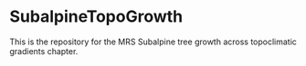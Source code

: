 # SubalpineTopoGrowth

This is the repository for the MRS Subalpine tree growth across topoclimatic gradients chapter.